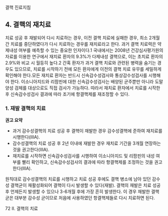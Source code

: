 결핵 진료지침

## 4. 결핵의 재치료

치료 성공 후 재발되어 다시 치료하는 경우, 이전 결핵 치료에 실패한 경우, 최소 2개월간 치료를 중단하였다가 다시 치료하는 경우를 재치료라고 한다. 과거 결핵 치료력은 약제내성 여부를 예측할 수 있는 중요한 인자이다.1 국내에서는 2008년 건강심사평가원의 자료를 이용한 연구에서 재치료 환자의 9.3%가 다제내성 결핵으로, 이는 초치료 환자의 2.9%와 비교 시 월등히 높다.2 간혹 환자가 과거 결핵 치료와 관련된 병력을 숨기는 경우도 있으므로, 치료를 시작하기 전에 모든 환자에게 이전의 결핵 치료 유무를 세밀하게 확인해야 한다.모든 재치료 환자는 반드시 신속감수성검사와 통상감수성검사를 시행해야 한다. 이소니아지드와 리팜핀에 대한 신속감수성검사는 배양된 균주뿐만 아니라 도말 양성 검체를 대상으로도 직접 검사가 가능하다. 따라서 재치료 환자에서 치료를 시작한 후 신속감수성검사 결과에 따라 조기에 항결핵제를 재조정할 수 있다.

### 1. 재발 결핵의 치료

**권고 요약**
- 과거 감수성결핵의 치료 성공 후 결핵이 재발한 경우 감수성결핵에 준하여 재치료를 시행한다(IIIA).
- 감수성결핵의 치료 성공 후 2년 이내에 재발한 경우 재치료 기간을 3개월 연장하는 것을 권고한다(IIIA).
- 재치료를 시작하면 신속감수성검사를 시행하여 이소니아지드 및 리팜핀의 내성 여부를 빨리 확인하고, 신속감수성검사의 결과에 따라 항결핵제를 조정하는 것을 권고한다(IIIA).

원칙대로 감수성결핵의 치료를 시행하고 치료 성공 후에도 결핵 병소에 남아 있던 감수성 결핵균이 재활성화되어 결핵이 다시 발생할 수 있다(재발). 결핵의 재발은 치료 성공 후 언제든지 발생할 수 있으나 3-6개월 후에 가장 흔히 발생한다. 이 경우 재발한 결핵균은 대부분 감수성 균이므로 처음에 사용하였던 항결핵제들로 다시 치료하면 된다.

<PAGE>72
II. 결핵의 치료
